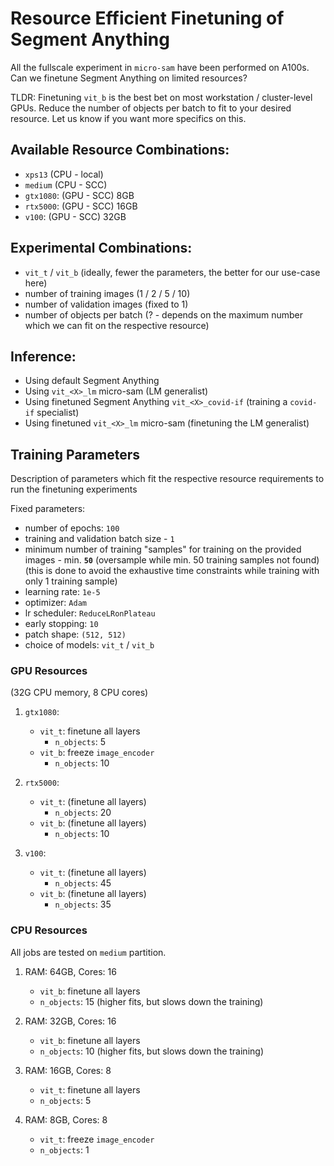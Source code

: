 # Resource Efficient Finetuning of Segment Anything

All the fullscale experiment in `micro-sam` have been performed on A100s. Can we finetune Segment Anything on limited resources?

TLDR: Finetuning `vit_b` is the best bet on most workstation / cluster-level GPUs. Reduce the number of objects per batch to fit to your desired resource. Let us know if you want more specifics on this.

## Available Resource Combinations:
- `xps13` (CPU - local)
- `medium` (CPU - SCC)
- `gtx1080`: (GPU - SCC) 8GB
- `rtx5000`: (GPU - SCC) 16GB
- `v100`: (GPU - SCC) 32GB

## Experimental Combinations:
- `vit_t` / `vit_b` (ideally, fewer the parameters, the better for our use-case here)
- number of training images (1 / 2 / 5 / 10)
- number of validation images (fixed to 1)
- number of objects per batch (? - depends on the maximum number which we can fit on the respective resource)

## Inference:

- Using default Segment Anything
- Using `vit_<X>_lm` micro-sam (LM generalist)
- Using finetuned Segment Anything `vit_<X>_covid-if` (training a `covid-if` specialist)
- Using finetuned `vit_<X>_lm` micro-sam (finetuning the LM generalist)

## Training Parameters

Description of parameters which fit the respective resource requirements to run the finetuning experiments

Fixed parameters:
- number of epochs: `100`
- training and validation batch size - `1`
- minimum number of training "samples" for training on the provided images - min. **`50`** (oversample while min. 50 training samples not found) (this is done to avoid the exhaustive time constraints while training with only 1 training sample)
- learning rate: `1e-5`
- optimizer: `Adam`
- lr scheduler: `ReduceLRonPlateau`
- early stopping: `10`
- patch shape: `(512, 512)`
- choice of models: `vit_t` / `vit_b`

### GPU Resources

(32G CPU memory, 8 CPU cores)

1. `gtx1080`:
    - `vit_t`: finetune all layers
        - `n_objects`: 5
    - `vit_b`: freeze `image_encoder`
        - `n_objects`: 10

2. `rtx5000`:
    - `vit_t`: (finetune all layers)
        - `n_objects`: 20
    - `vit_b`: (finetune all layers)
        - `n_objects`: 10

3. `v100`:
    - `vit_t`: (finetune all layers)
        - `n_objects`: 45
    - `vit_b`: (finetune all layers)
        - `n_objects`: 35

### CPU Resources

All jobs are tested on `medium` partition.

1. RAM: 64GB, Cores: 16
    - `vit_b`: finetune all layers
    - `n_objects`: 15 (higher fits, but slows down the training)

2. RAM: 32GB, Cores: 16
    - `vit_b`: finetune all layers
    - `n_objects`: 10 (higher fits, but slows down the training)

3. RAM: 16GB, Cores: 8
    - `vit_t`: finetune all layers
    - `n_objects`: 5

4. RAM: 8GB, Cores: 8
    - `vit_t`: freeze `image_encoder`
    - `n_objects`: 1
